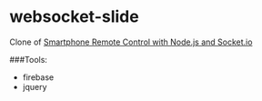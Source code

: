 # websocket-slide

Clone of [Smartphone Remote Control with Node.js and Socket.io](https://tutorialzine.com/2015/02/smartphone-remote-control-for-presentations)

###Tools:
- firebase
- jquery
